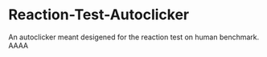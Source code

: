 # Reaction-Test-Autoclicker
An autoclicker meant desigened for the reaction test on human benchmark.
AAAA
